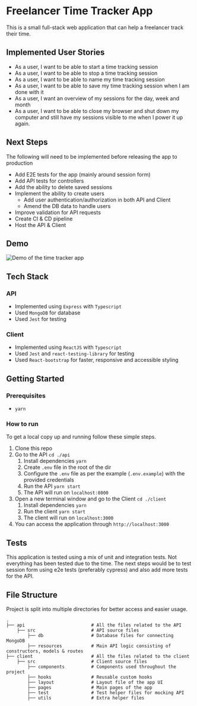 # Freelancer Time Tracker App

This is a small full-stack web application that can help a freelancer track their time.

## Implemented User Stories

- As a user, I want to be able to start a time tracking session
- As a user, I want to be able to stop a time tracking session
- As a user, I want to be able to name my time tracking session
- As a user, I want to be able to save my time tracking session when I am done with it
- As a user, I want an overview of my sessions for the day, week and month
- As a user, I want to be able to close my browser and shut down my computer and still have my sessions visible to me when I power it up again.

## Next Steps

The following will need to be implemented before releasing the app to production

- Add E2E tests for the app (mainly around session form)
- Add API tests for controllers
- Add the ability to delete saved sessions
- Implement the ability to create users
  - Add user authentication/authorization in both API and Client
  - Amend the DB data to handle users
- Improve validation for API requests
- Create CI & CD pipeline
- Host the API & Client

## Demo

![Demo of the time tracker app](https://i.imgur.com/wZWWYaj.gif)

## Tech Stack

### API

- Implemented using `Express` with `Typescript`
- Used `MongoDB` for database
- Used `Jest` for testing

### Client

- Implemented using `ReactJS` with `Typescript`
- Used `Jest` and `react-testing-library` for testing
- Used `React-bootstrap` for faster, responsive and accessible styling

## Getting Started

### Prerequisites

- `yarn`

### How to run

To get a local copy up and running follow these simple steps.

1. Clone this repo
2. Go to the API `cd ./api`
   1. Install dependencies `yarn`
   2. Create `.env` file in the root of the dir
   3. Configure the `.env` file as per the example (`.env.example`) with the provided credentials
   4. Run the API `yarn start`
   5. The API will run on `localhost:8000`
3. Open a new terminal window and go to the Client `cd ./client`
   1. Install dependencies `yarn`
   2. Run the client `yarn start`
   3. The client will run on `localhost:3000`
4. You can access the application through `http://localhost:3000`

## Tests

This application is tested using a mix of unit and integration tests. Not everything has been tested due to the time. The next steps would be to test session form using e2e tests (preferably cypress) and also add more tests for the API.

## File Structure

Project is split into multiple directories for better access and easier usage.

    .
    ├── api                         # All the files related to the API
        ├── src                     # API source files
            ├── db                  # Database files for connecting MongoDB
            ├── resources           # Main API logic consisting of constructors, models & routes
    ├── client                      # All the files related to the client
        ├── src                     # Client source files
            ├── components          # Components used throughout the project
            ├── hooks               # Reusable custom hooks
            ├── layout              # Layout file of the app UI
            ├── pages               # Main pages of the app
            ├── test                # Test helper files for mocking API
            ├── utils               # Extra helper files
